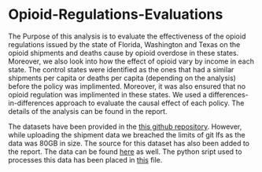 # Opioid-Regulations-Evaluations

The Purpose of this analysis is to evaluate the effectiveness of the opioid regulations issued by the state of Florida, Washington and Texas on the opioid shipments and deaths cause by opioid overdose in these states. Moreover, we also look into how the effect of opioid vary by income in each state. The control states were identified as the ones that had a similar shipments per capita or deaths per capita (depending on the analysis) before the policy was implimented. Moreover, it was also ensured that no opioid regulation was implimented in these states. We used a differences-in-differences approach to evaluate the causal effect of each policy. 
The details of the analysis can be found in the report. 

The datasets have been provided in the [this github repository](https://github.com/anas14680/Opioid-Regulations-Evaluations/tree/master/00_source_data). However, while uploading the shipment data we breached the limits of git lfs as the data was 80GB in size. The source for this dataset has also been added to the report. The data can be found [here](https://www.washingtonpost.com/national/2019/07/18/how-download-use-dea-pain-pills-database/) as well.
The python sript used to processes this data has been placed in [this](https://github.com/anas14680/Opioid-Regulations-Evaluations/blob/master/10_code/cleaning_shipment_data.py) file. 
